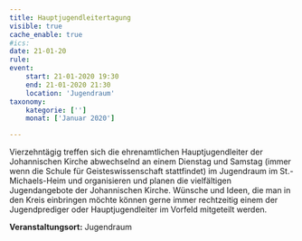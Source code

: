 ```yaml
---
title: Hauptjugendleitertagung
visible: true
cache_enable: true
#ics: 
date: 21-01-20
rule: 
event:
	start: 21-01-2020 19:30
	end: 21-01-2020 21:30
	location: 'Jugendraum'
taxonomy:
	kategorie: ['']
	monat: ['Januar 2020']

---
```

Vierzehntägig treffen sich die ehrenamtlichen Hauptjugendleiter der Johannischen Kirche abwechselnd an einem Dienstag und Samstag (immer wenn die Schule für Geisteswissenschaft stattfindet) im Jugendraum im St.-Michaels-Heim und organisieren und planen die vielfältigen Jugendangebote der Johannischen Kirche. Wünsche und Ideen, die man in den Kreis einbringen möchte können gerne immer rechtzeitig einem der Jugendprediger oder Hauptjugendleiter im Vorfeld mitgeteilt werden.


**Veranstaltungsort:** Jugendraum

